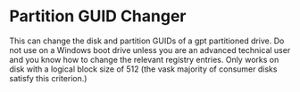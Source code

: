 # Partition GUID Changer

This can change the disk and partition GUIDs of a gpt partitioned drive. Do not use on a Windows boot drive unless you are an advanced technical user and you know how to change the relevant registry entries. Only works on disk with a logical block size of 512 (the vask majority of consumer disks satisfy this criterion.) 